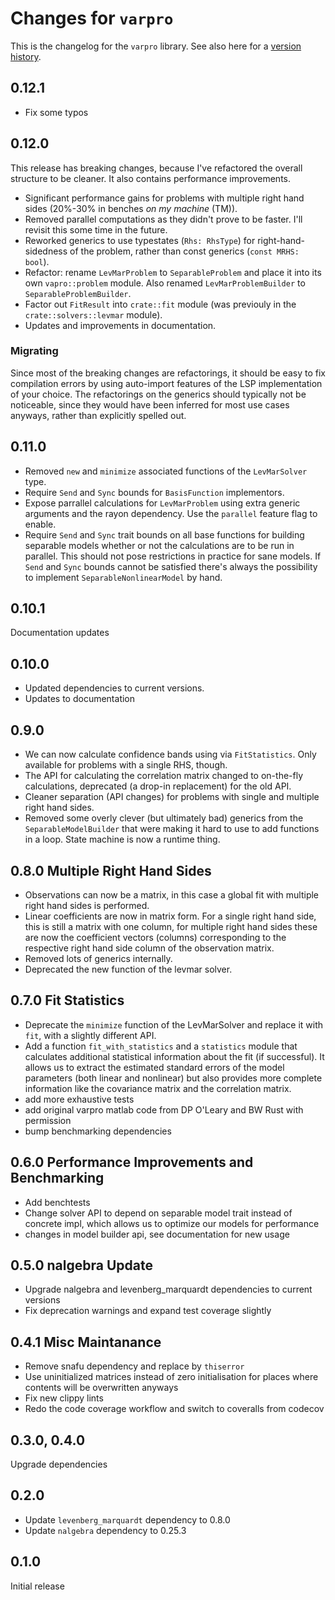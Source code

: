 # Changes for `varpro`

This is the changelog for the `varpro` library.
See also here for a [version history](https://crates.io/crates/varpro/versions).

## 0.12.1

* Fix some typos

## 0.12.0

This release has breaking changes, because I've refactored the overall structure
to be cleaner. It also contains performance improvements.

* Significant performance gains for problems with multiple right hand sides
  (20%-30% in benches _on my machine_ (TM)).
* Removed parallel computations as they didn't prove to be faster. I'll revisit
  this some time in the future.
* Reworked generics to use typestates (`Rhs: RhsType`) for right-hand-sidedness
  of the problem, rather than const generics (`const MRHS: bool`). 
* Refactor: rename `LevMarProblem` to `SeparableProblem` and place it into its own
  `vapro::problem` module. Also renamed `LevMarProblemBuilder` to
  `SeparableProblemBuilder`.
* Factor out `FitResult` into `crate::fit` module (was previouly in the
  `crate::solvers::levmar` module).
* Updates and improvements in documentation.

### Migrating

Since most of the breaking changes are refactorings, it should be easy to fix
compilation errors by using auto-import features of the LSP implementation of
your choice. The refactorings on the generics should typically not be noticeable,
since they would have been inferred for most use cases anyways, rather than
explicitly spelled out.

## 0.11.0

* Removed `new` and `minimize` associated functions of the `LevMarSolver`
  type.
* Require `Send` and `Sync` bounds for `BasisFunction` implementors.
* Expose parrallel calculations for `LevMarProblem` using extra generic
  arguments and the rayon dependency. Use the `parallel` feature flag
  to enable.
* Require `Send` and `Sync` trait bounds on all base functions for building
  separable models whether or not the calculations are to be run in parallel.
  This should not pose restrictions in practice for sane models. If `Send`
  and `Sync` bounds cannot be satisfied there's always the possibility to
  implement `SeparableNonlinearModel` by hand.

## 0.10.1

Documentation updates

## 0.10.0

- Updated dependencies to current versions.
- Updates to documentation

## 0.9.0

- We can now calculate confidence bands using via `FitStatistics`. Only available
for problems with a single RHS, though. 
- The API for calculating the correlation matrix changed to on-the-fly
calculations, deprecated (a drop-in replacement) for the old API.
- Cleaner separation (API changes) for problems with single and multiple right
hand sides.
- Removed some overly clever (but ultimately bad) generics from the `SeparableModelBuilder`
that were making it hard to use to add functions in a loop. State machine is now
a runtime thing.

## 0.8.0 Multiple Right Hand Sides

- Observations can now be a matrix, in this case a global fit with multiple right
hand sides is performed.
- Linear coefficients are now in matrix form. For a single right hand side, this
is still a matrix with one column, for multiple right hand sides these are now
the coefficient vectors (columns) corresponding to the respective right hand
side column of the observation matrix.
- Removed lots of generics internally.
- Deprecated the new function of the levmar solver.

## 0.7.0 Fit Statistics

- Deprecate the `minimize` function of the LevMarSolver and
replace it with `fit`, with a slightly different API.
- Add a function `fit_with_statistics` and a `statistics` module
that calculates additional statistical information about the fit 
(if successful). It allows us to extract the estimated standard
errors of the model parameters (both linear and nonlinear) but also
provides more complete information like the covariance matrix and
the correlation matrix.
- add more exhaustive tests 
- add original varpro matlab code from DP O'Leary and BW Rust
with permission
- bump benchmarking dependencies

## 0.6.0 Performance Improvements and Benchmarking

- Add benchtests
- Change solver API to depend on separable model trait instead of concrete impl,
which allows us to optimize our models for performance
- changes in model builder api, see documentation for new usage

## 0.5.0 nalgebra Update

- Upgrade nalgebra and levenberg_marquardt dependencies to current versions
- Fix deprecation warnings and expand test coverage slightly

## 0.4.1 Misc Maintanance

- Remove snafu dependency and replace by `thiserror`
- Use uninitialized matrices instead of zero initialisation for places where contents will be overwritten anyways
- Fix new clippy lints
- Redo the code coverage workflow and switch to coveralls from codecov

## 0.3.0, 0.4.0

Upgrade dependencies


## 0.2.0

- Update `levenberg_marquardt` dependency to 0.8.0
- Update `nalgebra` dependency to 0.25.3

## 0.1.0

Initial release
